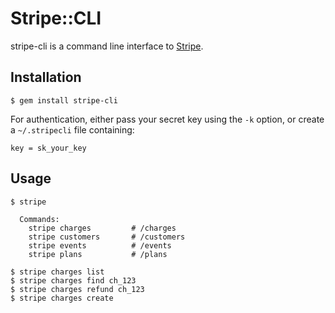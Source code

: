 # Stripe::CLI

stripe-cli is a command line interface to [Stripe](https://stripe.com).

## Installation

    $ gem install stripe-cli

For authentication, either pass your secret key using the `-k` option, or create a `~/.stripecli` file containing:

    key = sk_your_key

## Usage

    $ stripe

      Commands:
        stripe charges         # /charges
        stripe customers       # /customers
        stripe events          # /events
        stripe plans           # /plans

    $ stripe charges list
    $ stripe charges find ch_123
    $ stripe charges refund ch_123
    $ stripe charges create